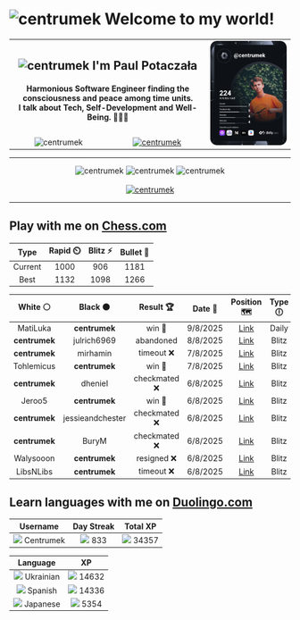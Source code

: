 <h1>
  <img
    src="https://emojis.slackmojis.com/emojis/images/1531849430/4246/blob-sunglasses.gif"
    width="30"
    alt="centrumek"
  />
  Welcome to my world!
</h1>

<table>
  <tbody>
    <tr>
      <td align="center" width="70%" colspan="2">
        <h2>
          <img
            src="https://raw.githubusercontent.com/MartinHeinz/MartinHeinz/master/wave.gif"
            width="30px"
            alt="centrumek"
          />
          I'm Paul Potaczała
        </h2>
        <h4>
          Harmonious Software Engineer finding the consciousness and peace among time units.
          <br/>
          I talk about Tech, Self-Development and Well-Being. 🌿🧘🚀
        </h4>
      </td>
      <td width="30%" rowspan="2">
        <a href="https://app.daily.dev/centrumek">
          <img
            src="./devcard.svg"
            alt="centrumek"
          />
        </a>
      </td>
    </tr>
    <tr align="center">
      <td>
        <img
          src="https://komarev.com/ghpvc/?username=centrumek&label=visitors&color=0e75b6&style=flat"
          alt="centrumek"
        >
      </td>
      <td>
        <a href="https://stackoverflow.com/users/14496012/centrumek">
          <img
            src="https://stackoverflow.com/users/flair/14496012.png?theme=dark"
            alt="centrumek"
          >
        </a>
      </td>
    </tr>
  </tbody>
</table>

---
<div align="center">
  <img 
    src="https://github-readme-stats.vercel.app/api?username=centrumek&show_icons=true&count_private=true&theme=dark&hide_border=true&hide=issues,contribs&bg_color=00000000"
    alt="centrumek"
  />
  <img
    src="https://github-readme-stats.vercel.app/api/top-langs/?username=centrumek&layout=compact&hide_border=true&theme=dark&bg_color=00000000&langs_count=6&exclude_repo=air-statistic-app"
    alt="centrumek"
  />
  <img 
    src="https://github-readme-streak-stats.herokuapp.com?user=centrumek&theme=dark&hide_border=true&background=FFFFFF00"
    alt="centrumek"
  />
  <br/>
  <br/>
  <a href="https://www.buymeacoffee.com/centrumek">
    <img
      src="https://cdn.buymeacoffee.com/buttons/v2/default-orange.png"
      height="50"
      width="210"
      alt="centrumek"
    />
  </a>
</div>

---

## Play with me on [Chess.com](https://www.chess.com/member/centrumek)

<div align="center">
<!--START_SECTION:chessStats-->
<!-- Automatically generated with https://github.com/Balastrong/chess-stats-action -->

| Type | Rapid ⏲️ | Blitz ⚡ | Bullet 🔫 |
|:---:|:---:|:---:|:---:|
| Current | 1000 | 906 | 1181 |
| Best | 1132 | 1098 | 1266 |

| White ⚪ | Black ⚫ | Result 🏆 | Date 📅 | Position 🗺️ | Type 🕕 |
|:---:|:---:|:---:|:---:|:---:|:---:|
| MatiLuka | **centrumek** | win 🥇 | 9/8/2025 | <a href="http://www.ee.unb.ca/cgi-bin/tervo/fen.pl?select=rn1qkbnr/ppp2ppp/3p4/4p3/3PP1b1/5N2/PPP2PPP/RNBQKB1R w KQkq - 1 4">Link</a> | Daily |
| **centrumek** | julrich6969 | abandoned  | 8/8/2025 | <a href="http://www.ee.unb.ca/cgi-bin/tervo/fen.pl?select=2rq1r1k/5ppp/1p1p4/pP1n4/P1Nb4/5P2/2R2RPP/3N2K1 w - - 2 30">Link</a> | Blitz |
| **centrumek** | mirhamin | timeout ❌ | 7/8/2025 | <a href="http://www.ee.unb.ca/cgi-bin/tervo/fen.pl?select=2r5/p4kp1/P4p2/2p3p1/2Kp4/1P1P4/r7/7R w - - 0 38">Link</a> | Blitz |
| Tohlemicus | **centrumek** | win 🥇 | 7/8/2025 | <a href="http://www.ee.unb.ca/cgi-bin/tervo/fen.pl?select=8/8/1p3k2/pBpP4/P1P5/1P1q4/4rK2/3r4 w - - 6 42">Link</a> | Blitz |
| **centrumek** | dhenieI | checkmated ❌ | 6/8/2025 | <a href="http://www.ee.unb.ca/cgi-bin/tervo/fen.pl?select=6k1/3p1pp1/p2Q4/7p/P2Np3/3qP3/6PP/1rK5 w - - 13 34">Link</a> | Blitz |
| Jeroo5 | **centrumek** | win 🥇 | 6/8/2025 | <a href="http://www.ee.unb.ca/cgi-bin/tervo/fen.pl?select=1n3r2/3kp3/8/2P1R3/3K4/7P/P4p2/8 w - - 2 38">Link</a> | Blitz |
| **centrumek** | jessieandchester | checkmated ❌ | 6/8/2025 | <a href="http://www.ee.unb.ca/cgi-bin/tervo/fen.pl?select=8/5p1p/QP2pkp1/3p3q/3P1P2/1P2P1PK/8/4n3 w - - 9 37">Link</a> | Blitz |
| **centrumek** | BuryM | checkmated ❌ | 6/8/2025 | <a href="http://www.ee.unb.ca/cgi-bin/tervo/fen.pl?select=8/1k6/2npp1N1/3p1p1Q/3Pn3/r3PKP1/2PB1q2/8 w - - 0 33">Link</a> | Blitz |
| Walysooon | **centrumek** | resigned ❌ | 6/8/2025 | <a href="http://www.ee.unb.ca/cgi-bin/tervo/fen.pl?select=rn1qkbnr/ppp2ppp/3p4/4p3/4P1Q1/2PP4/PP3PPP/RNB1KBNR b KQkq - 0 4">Link</a> | Blitz |
| LibsNLibs | **centrumek** | timeout ❌ | 6/8/2025 | <a href="http://www.ee.unb.ca/cgi-bin/tervo/fen.pl?select=8/3P4/4k3/1K6/8/3R2BP/2r5/8 b - - 0 56">Link</a> | Blitz |

<!--END_SECTION:chessStats-->
</div>

## Learn languages with me on [Duolingo.com](https://www.duolingo.com/profile/Centrumek)

<div align="center">
<!--START_SECTION:duolingoStats-->
<!-- Automatically generated with https://github.com/centrumek/duolingo-readme-stats-->

| Username | Day Streak | Total XP |
|:---:|:---:|:---:|
| <img src="https://raw.githubusercontent.com/centrumek/duolingo-readme-stats/main/assets/duolingo.png" height="12"> Centrumek | <img src="https://raw.githubusercontent.com/centrumek/duolingo-readme-stats/main/assets/streakactive.svg" height="12"> 833 | <img src="https://raw.githubusercontent.com/centrumek/duolingo-readme-stats/main/assets/xp.svg" height="12"> 34357 | <img src="https://raw.githubusercontent.com/centrumek/duolingo-readme-stats/main/assets/xp.svg" height="12"> 0 |

| Language | XP |
|:---:|:---:|
| <img src="https://raw.githubusercontent.com/centrumek/duolingo-readme-stats/main/assets/langs/ukrainian.svg" height="12"> Ukrainian | <img src="https://raw.githubusercontent.com/centrumek/duolingo-readme-stats/main/assets/xp.svg" height="12"> 14632 |
| <img src="https://raw.githubusercontent.com/centrumek/duolingo-readme-stats/main/assets/langs/spanish.svg" height="12"> Spanish | <img src="https://raw.githubusercontent.com/centrumek/duolingo-readme-stats/main/assets/xp.svg" height="12"> 14336 |
| <img src="https://raw.githubusercontent.com/centrumek/duolingo-readme-stats/main/assets/langs/japanese.svg" height="12"> Japanese | <img src="https://raw.githubusercontent.com/centrumek/duolingo-readme-stats/main/assets/xp.svg" height="12"> 5354 |

<!--END_SECTION:duolingoStats-->
</div>
<!--
**centrumek/centrumek** is a ✨ _special_ ✨ repository because its `README.md` (this file) appears on your GitHub profile.

Here are some ideas to get you started:

- 🔭 I’m currently working on ...
- 🌱 I’m currently learning ...
- 👯 I’m looking to collaborate on ...
- 🤔 I’m looking for help with ...
- 💬 Ask me about ...
- 📫 How to reach me: ...
- 😄 Pronouns: ...
- ⚡ Fun fact: ...
-->
